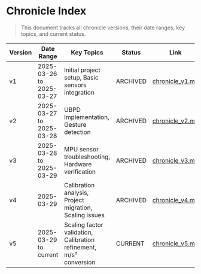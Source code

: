 # Chronicle Index

> This document tracks all chronicle versions, their date ranges, key topics, and current status.

| Version | Date Range | Key Topics | Status | Link |
|---------|------------|------------|--------|------|
| v1 | 2025-03-26 to 2025-03-27 | Initial project setup, Basic sensors integration | ARCHIVED | [chronicle_v1.md](../archive/chronicles/chronicle_v1.md) |
| v2 | 2025-03-27 to 2025-03-28 | UBPD Implementation, Gesture detection | ARCHIVED | [chronicle_v2.md](../archive/chronicles/chronicle_v2.md) |
| v3 | 2025-03-28 to 2025-03-29 | MPU sensor troubleshooting, Hardware verification | ARCHIVED | [chronicle_v3.md](../archive/chronicles/chronicle_v3.md) |
| v4 | 2025-03-29 | Calibration analysis, Project migration, Scaling issues | ARCHIVED | [chronicle_v4.md](../archive/chronicles/chronicle_v4.md) |
| v5 | 2025-03-29 to current | Scaling factor validation, Calibration refinement, m/s² conversion | CURRENT | [chronicle_v5.md](./chronicle_v5.md) | 